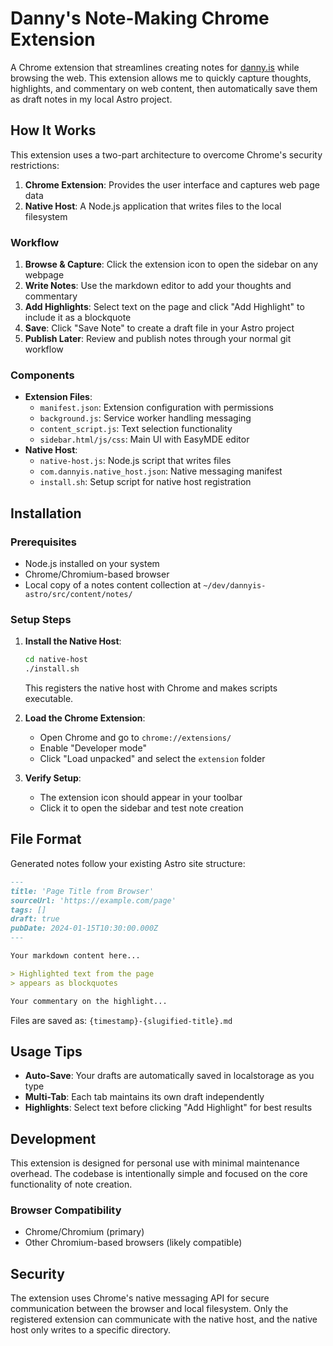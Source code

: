 # Danny's Note-Making Chrome Extension

A Chrome extension that streamlines creating notes for [danny.is](https://danny.is) while browsing the web. This extension allows me to quickly capture thoughts, highlights, and commentary on web content, then automatically save them as draft notes in my local Astro project.

## How It Works

This extension uses a two-part architecture to overcome Chrome's security restrictions:

1. **Chrome Extension**: Provides the user interface and captures web page data
2. **Native Host**: A Node.js application that writes files to the local filesystem

### Workflow

1. **Browse & Capture**: Click the extension icon to open the sidebar on any webpage
2. **Write Notes**: Use the markdown editor to add your thoughts and commentary
3. **Add Highlights**: Select text on the page and click "Add Highlight" to include it as a blockquote
4. **Save**: Click "Save Note" to create a draft file in your Astro project
5. **Publish Later**: Review and publish notes through your normal git workflow

### Components

- **Extension Files**:
  - `manifest.json`: Extension configuration with permissions
  - `background.js`: Service worker handling messaging
  - `content_script.js`: Text selection functionality
  - `sidebar.html/js/css`: Main UI with EasyMDE editor
- **Native Host**:
  - `native-host.js`: Node.js script that writes files
  - `com.dannyis.native_host.json`: Native messaging manifest
  - `install.sh`: Setup script for native host registration

## Installation

### Prerequisites

- Node.js installed on your system
- Chrome/Chromium-based browser
- Local copy of a notes content collection at `~/dev/dannyis-astro/src/content/notes/`

### Setup Steps

1. **Install the Native Host**:

   ```bash
   cd native-host
   ./install.sh
   ```

   This registers the native host with Chrome and makes scripts executable.

2. **Load the Chrome Extension**:

   - Open Chrome and go to `chrome://extensions/`
   - Enable "Developer mode"
   - Click "Load unpacked" and select the `extension` folder

3. **Verify Setup**:
   - The extension icon should appear in your toolbar
   - Click it to open the sidebar and test note creation

## File Format

Generated notes follow your existing Astro site structure:

```markdown
---
title: 'Page Title from Browser'
sourceUrl: 'https://example.com/page'
tags: []
draft: true
pubDate: 2024-01-15T10:30:00.000Z
---

Your markdown content here...

> Highlighted text from the page
> appears as blockquotes

Your commentary on the highlight...
```

Files are saved as: `{timestamp}-{slugified-title}.md`

## Usage Tips

- **Auto-Save**: Your drafts are automatically saved in localstorage as you type
- **Multi-Tab**: Each tab maintains its own draft independently
- **Highlights**: Select text before clicking "Add Highlight" for best results

## Development

This extension is designed for personal use with minimal maintenance overhead. The codebase is intentionally simple and focused on the core functionality of note creation.

### Browser Compatibility

- Chrome/Chromium (primary)
- Other Chromium-based browsers (likely compatible)

## Security

The extension uses Chrome's native messaging API for secure communication between the browser and local filesystem. Only the registered extension can communicate with the native host, and the native host only writes to a specific directory.
